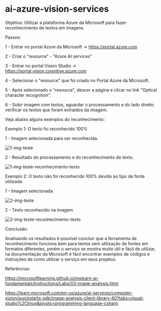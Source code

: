 # ai-azure-vision-services

Objetivo: Utilizar a plataforma Azure da Microsoft para fazer reconhecimento de textos em imagens.

Passos:

1 - Entrar no portal Azure da Microsoft -> https://portal.azure.com

2 - Criar o "resource" - "Azure AI services"

3 - Entrar no portal Vision Studio -> https://portal.vision.cognitive.azure.com

4 - Selecionar o "resource" que foi criado no Portal Azure da Microsoft.

5 - Após selecionado o "resource", descer a página e clicar no link "Optical character recognition".

6 - Subir imagem com textos, aguardar o processamento e do lado direito verificar os textos que foram extraídos da imagem.

Veja abaixo alguns exemplos do reconhecimento:

Exemplo 1: O texto foi reconhecido 100% 

1 - Imagem selecionada para ser reconhecida.

![1-img-teste](https://github.com/marcuslinares/ai-azure-vision-services/assets/29169323/5c2b814a-f31b-4468-bcc1-f87abd4ad5e9)

2 - Resultado do processamento e do reconhecimento de texto.

![1-img-teste-reconhecimento-texto](https://github.com/marcuslinares/ai-azure-vision-services/assets/29169323/dc0b38e1-34e5-4ef3-9c0a-b2d1c637f4ee)



Exemplo 2: O texto não foi reconhecido 100% devido ao tipo de fonte utilizada.

1 - Imagem selecionada

![2-img-teste](https://github.com/marcuslinares/ai-azure-vision-services/assets/29169323/64c24485-86d3-4616-ade0-dad45e79ab52)

2 - Texto reconhecido na imagem

![2-img-teste-reconhecimento-texto](https://github.com/marcuslinares/ai-azure-vision-services/assets/29169323/bf0f5f6b-a164-4235-9b90-0928c7c7d2d0)


Conclusão:

Analisando os resultados é possível concluir que a ferramenta de reconhecimento funciona bem para textos sem utilização de fontes em formatos diferentes, porém o serviço se mostra muito útil e fácil de utilizar, na documentação da Microsoft é fácil encontrar exemplos de códigos e instruções de como utilizar o serviço em seus projetos.



Referências:

https://microsoftlearning.github.io/mslearn-ai-fundamentals/Instructions/Labs/03-image-analysis.html

https://learn.microsoft.com/en-us/azure/ai-services/computer-vision/quickstarts-sdk/image-analysis-client-library-40?tabs=visual-studio%2Clinux&pivots=programming-language-csharp
